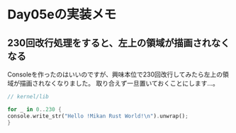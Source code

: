 # Day05eの実装メモ

## 230回改行処理をすると、左上の領域が描画されなくなる

Consoleを作ったのはいいのですが、興味本位で230回改行してみたら左上の領域が描画されなくなりました。
取り合えず一旦置いておくことにします...。

```rust
// kernel/lib

for _ in 0..230 {
console.write_str("Hello !Mikan Rust World!\n").unwrap();
}
```